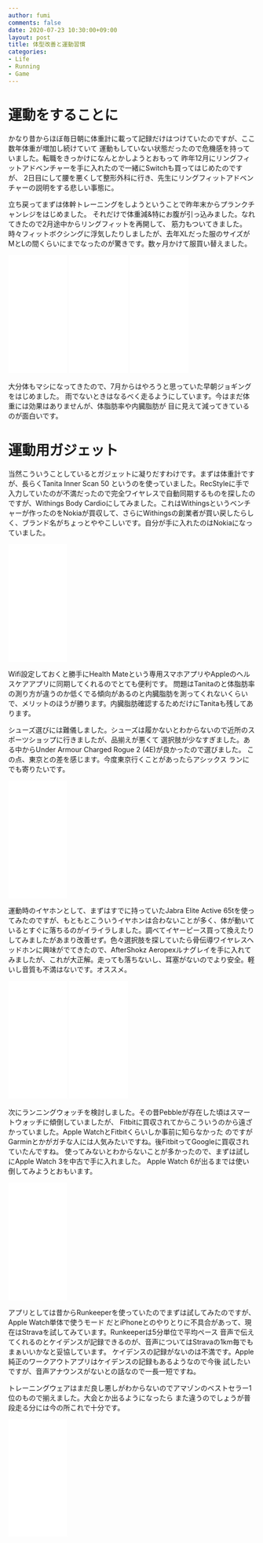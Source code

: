 ```yaml
---
author: fumi
comments: false
date: 2020-07-23 10:30:00+09:00
layout: post
title: 体型改善と運動習慣
categories:
- Life
- Running
- Game
---
```


# 運動をすることに

かなり昔からほぼ毎日朝に体重計に載って記録だけはつけていたのですが、ここ数年体重が増加し続けていて
運動もしていない状態だったので危機感を持っていました。転職をきっかけになんとかしようとおもって
昨年12月にリングフィットアドベンチャーを手に入れたので一緒にSwitchも買ってはじめたのですが、
2日目にして腰を悪くして整形外科に行き、先生にリングフィットアドベンチャーの説明をする悲しい事態に。

立ち戻ってまずは体幹トレーニングをしようということで昨年末からプランクチャンレジをはじめました。
それだけで体重減&特にお腹が引っ込みました。なれてきたので2月途中からリングフィットを再開して、
筋力もついてきました。時々フィットボクシングに浮気したりしましたが、去年XLだった服のサイズが
MとLの間くらいにまでなったのが驚きです。数ヶ月かけて服買い替えました。

<iframe style="width:120px;height:240px;" marginwidth="0" marginheight="0" scrolling="no" frameborder="0" src="//rcm-fe.amazon-adsystem.com/e/cm?lt1=_blank&bc1=000000&IS2=1&bg1=FFFFFF&fc1=000000&lc1=0000FF&t=torrydiary-22&language=ja_JP&o=9&p=8&l=as4&m=amazon&f=ifr&ref=as_ss_li_til&asins=B07XV8VSZT&linkId=58af941f1dacedf1182a5990f763a2c3"></iframe>
<iframe style="width:120px;height:240px;" marginwidth="0" marginheight="0" scrolling="no" frameborder="0" src="//rcm-fe.amazon-adsystem.com/e/cm?lt1=_blank&bc1=000000&IS2=1&bg1=FFFFFF&fc1=000000&lc1=0000FF&t=torrydiary-22&language=ja_JP&o=9&p=8&l=as4&m=amazon&f=ifr&ref=as_ss_li_til&asins=B07WXL5YPW&linkId=65cbf9429612c1e7a82ee4b0108542f3"></iframe>
<iframe style="width:120px;height:240px;" marginwidth="0" marginheight="0" scrolling="no" frameborder="0" src="//rcm-fe.amazon-adsystem.com/e/cm?lt1=_blank&bc1=000000&IS2=1&bg1=FFFFFF&fc1=000000&lc1=0000FF&t=torrydiary-22&language=ja_JP&o=9&p=8&l=as4&m=amazon&f=ifr&ref=as_ss_li_til&asins=B07HYKWLJH&linkId=a77f658e69b24e4dd7b405429fe865ed"></iframe>

大分体もマシになってきたので、7月からはやろうと思っていた早朝ジョギングをはじめました。
雨でないときはなるべく走るようにしています。今はまだ体重には効果はありませんが、体脂肪率や内臓脂肪が
目に見えて減ってきているのが面白いです。

# 運動用ガジェット

当然こういうことしているとガジェットに凝りだすわけです。まずは体重計ですが、長らくTanita Inner Scan 50 というのを使っていました。RecStyleに手で入力していたのが不満だったので完全ワイヤレスで自動同期するものを探したのですが、Withings Body Cardioにしてみました。これはWithingsというベンチャーが作ったのをNokiaが買収して、さらにWithingsの創業者が買い戻したらしく、ブランド名がちょっとややこしいです。自分が手に入れたのはNokiaになっていました。

<iframe style="width:120px;height:240px;" marginwidth="0" marginheight="0" scrolling="no" frameborder="0" src="//rcm-fe.amazon-adsystem.com/e/cm?lt1=_blank&bc1=000000&IS2=1&bg1=FFFFFF&fc1=000000&lc1=0000FF&t=torrydiary-22&language=ja_JP&o=9&p=8&l=as4&m=amazon&f=ifr&ref=as_ss_li_til&asins=B07B4RFH3Y&linkId=8abac9b760ca4f8f05e042b65dccf602"></iframe>

Wifi設定しておくと勝手にHealth Mateという専用スマホアプリやAppleのヘルスケアアプリに同期してくれるのでとても便利です。
問題はTanitaのと体脂肪率の測り方が違うのか低くでる傾向があるのと内臓脂肪を測ってくれないくらいで、メリットのほうが勝ります。内臓脂肪確認するためだけにTanitaも残してあります。

シューズ選びには難儀しました。シューズは履かないとわからないので近所のスポーツショップに行きましたが、品揃えが悪くて
選択肢が少なすぎました。ある中からUnder Armour Charged Rogue 2 (4E)が良かったので選びました。
この点、東京との差を感じます。今度東京行くことがあったらアシックス ランにでも寄りたいです。

<iframe style="width:120px;height:240px;" marginwidth="0" marginheight="0" scrolling="no" frameborder="0" src="//rcm-fe.amazon-adsystem.com/e/cm?lt1=_blank&bc1=000000&IS2=1&bg1=FFFFFF&fc1=000000&lc1=0000FF&t=torrydiary-22&language=ja_JP&o=9&p=8&l=as4&m=amazon&f=ifr&ref=as_ss_li_til&asins=B07RK28KTD&linkId=8c9d1138aa553a35b113ee1a89e330dc"></iframe>


運動時のイヤホンとして、まずはすでに持っていたJabra Elite Active 65tを使ってみたのですが、もともとこういうイヤホンは合わないことが多く、体が動いているとすぐに落ちるのがイライラしました。調べてイヤーピース買って換えたりしてみましたがあまり改善せず。色々選択肢を探していたら骨伝導ワイヤレスヘッドホンに興味がでてきたので、AfterShokz Aeropexルナグレイを手に入れてみましたが、これが大正解。走っても落ちないし、耳塞がないのでより安全。軽いし音質も不満はないです。オススメ。

<iframe style="width:120px;height:240px;" marginwidth="0" marginheight="0" scrolling="no" frameborder="0" src="//rcm-fe.amazon-adsystem.com/e/cm?lt1=_blank&bc1=000000&IS2=1&bg1=FFFFFF&fc1=000000&lc1=0000FF&t=torrydiary-22&language=ja_JP&o=9&p=8&l=as4&m=amazon&f=ifr&ref=as_ss_li_til&asins=B07DFM1KPB&linkId=90276d674c211b0bff7da02e319ba328"></iframe>
<iframe style="width:120px;height:240px;" marginwidth="0" marginheight="0" scrolling="no" frameborder="0" src="//rcm-fe.amazon-adsystem.com/e/cm?lt1=_blank&bc1=000000&IS2=1&bg1=FFFFFF&fc1=000000&lc1=0000FF&t=torrydiary-22&language=ja_JP&o=9&p=8&l=as4&m=amazon&f=ifr&ref=as_ss_li_til&asins=B07RQLRV7Q&linkId=2d17258c16ab5bb65cdf6996826748ee"></iframe>

次にランニングウォッチを検討しました。その昔Pebbleが存在した頃はスマートウォッチに傾倒していましたが、
Fitbitに買収されてからこういうのから遠ざかっていました。Apple WatchとFitbitくらいしか事前に知らなかった
のですがGarminとかがガチな人には人気みたいですね。後FitbitってGoogleに買収されていたんですね。
使ってみないとわからないことが多かったので、まずは試しにApple Watch 3を中古で手に入れました。
Apple Watch 6が出るまでは使い倒してみようとおもいます。

<iframe style="width:120px;height:240px;" marginwidth="0" marginheight="0" scrolling="no" frameborder="0" src="//rcm-fe.amazon-adsystem.com/e/cm?lt1=_blank&bc1=000000&IS2=1&bg1=FFFFFF&fc1=000000&lc1=0000FF&t=torrydiary-22&language=ja_JP&o=9&p=8&l=as4&m=amazon&f=ifr&ref=as_ss_li_til&asins=B07HDVKKSC&linkId=36a10c6fa6e63389a5aa78436b6f2be2"></iframe>

アプリとしては昔からRunkeeperを使っていたのでまずは試してみたのですが、Apple Watch単体で使うモード
だとiPhoneとのやりとりに不具合があって、現在はStravaを試してみています。Runkeeperは5分単位で平均ペース
音声で伝えてくれるのとケイデンスが記録できるのが、音声についてはStravaの1km毎でもまぁいいかなと妥協しています。
ケイデンスの記録がないのは不満です。Apple純正のワークアウトアプリはケイデンスの記録もあるようなので今後
試したいですが、音声アナウンスがないとの話なので一長一短ですね。

トレーニングウェアはまだ良し悪しがわからないのでアマゾンのベストセラー1位のもので揃えました。大会とか出るようになったら
また違うのでしょうが普段走る分には今の所これで十分です。

<iframe style="width:120px;height:240px;" marginwidth="0" marginheight="0" scrolling="no" frameborder="0" src="//rcm-fe.amazon-adsystem.com/e/cm?lt1=_blank&bc1=000000&IS2=1&bg1=FFFFFF&fc1=000000&lc1=0000FF&t=torrydiary-22&language=ja_JP&o=9&p=8&l=as4&m=amazon&f=ifr&ref=as_ss_li_til&asins=B07W53W3ND&linkId=65fab799d3f33b25f3aee91c30572a84"></iframe>
